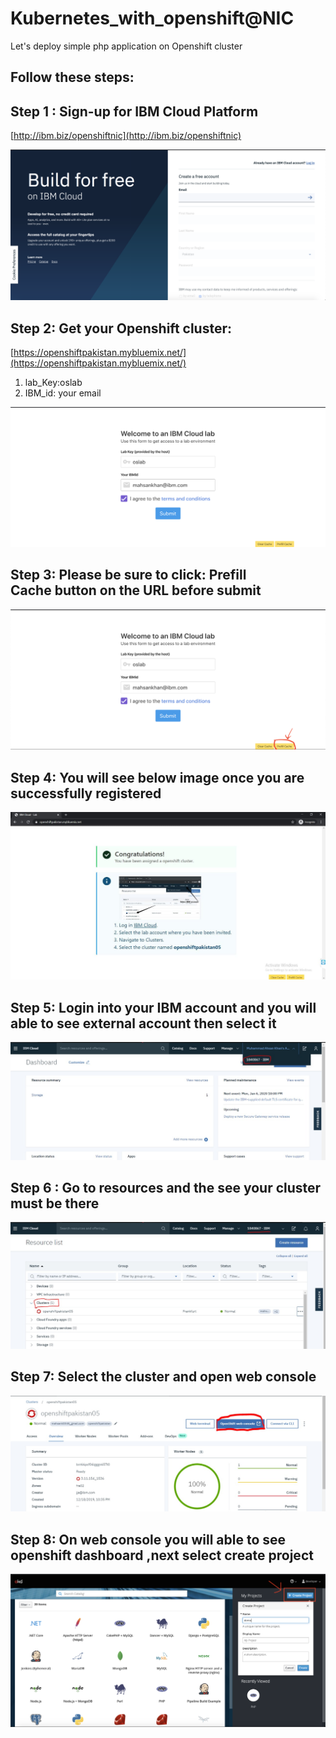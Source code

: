 # Kubernetes_with_openshift@NIC
Let's deploy simple php application on Openshift cluster

## Follow these steps:

## Step 1 : Sign-up for IBM Cloud Platform 

[http://ibm.biz/openshiftnic](http://ibm.biz/openshiftnic)

![GitHub Logo](images/s1.png)



## Step 2: Get your Openshift cluster:
[https://openshiftpakistan.mybluemix.net/](https://openshiftpakistan.mybluemix.net/)
1. lab_Key:oslab
2. IBM_id: your email 

![GitHub Logo](images/s2.png)



## Step 3: Please be sure to click: Prefill Cache button on the URL before submit

![GitHub Logo](images/s3.png)



## Step 4: You will see below image once you are successfully registered

![GitHub Logo](images/s4.jpeg)


## Step 5: Login into your IBM account and you will able to see external account then select it

![GitHub Logo](images/s5.jpeg)

## Step 6 : Go to resources and the see your cluster must be there
![GitHub Logo](images/s6.jpeg)

## Step 7: Select the cluster and open web console
![GitHub Logo](images/s7.jpeg)


## Step 8: On web console you will able to see openshift dashboard ,next select create project
![GitHub Logo](images/s8.png)


